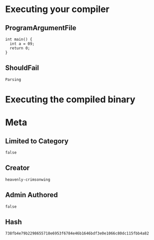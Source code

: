 # Executing your compiler

## ProgramArgumentFile

```
int main() {
  int a = 09;
  return 0;
}
```

## ShouldFail

```
Parsing
```

# Executing the compiled binary

# Meta

## Limited to Category

```
false
```

## Creator

```
heavenly-crimsonwing
```

## Admin Authored

```
false
```

## Hash

```
738fb4e79b2298655718e6953f6784e46b1646bdf3e0e1066c80dc115fbb4a82
```

